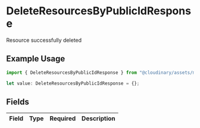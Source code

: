 # DeleteResourcesByPublicIdResponse

Resource successfully deleted

## Example Usage

```typescript
import { DeleteResourcesByPublicIdResponse } from "@cloudinary/assets/models/operations";

let value: DeleteResourcesByPublicIdResponse = {};
```

## Fields

| Field       | Type        | Required    | Description |
| ----------- | ----------- | ----------- | ----------- |
